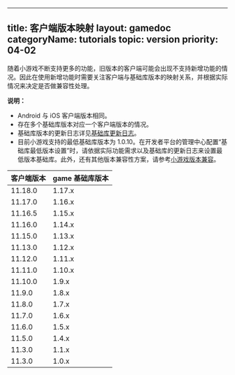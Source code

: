 
---
title: 客户端版本映射
layout: gamedoc
categoryName: tutorials
topic: version
priority: 04-02
---

随着小游戏不断支持更多的功能，旧版本的客户端可能会出现不支持新增功能的情况。因此在使用新增功能时需要关注客户端与基础库版本的映射关系，并根据实际情况来决定是否做兼容性处理。

**说明：**
- Android 与 iOS 客户端版本相同。
- 存在多个基础库版本对应一个客户端版本的情况。
- 基础库版本的更新日志详见[基础库更新日志](/game/tutorials/version/releaseLog/)。
- 目前小游戏支持的最低基础库版本为 1.0.10。在开发者平台的管理中心配置“基础库最低版本设置”时，请依据实际功能需求以及基础库的更新日志来设置最低版本基础库。此外，还有其他版本兼容性方案，请参考[小游戏版本兼容](/game/tutorials/version/compatibility/)。

| 客户端版本 | game 基础库版本|
|-|-|
|11.18.0|1.17.x|
|11.17.0|1.16.x|
|11.16.5|1.15.x|
|11.16.0|1.14.x|
|11.15.0|1.13.x|
|11.13.0|1.12.x|
|11.12.0|1.11.x|
|11.11.0|1.10.x|
|11.10.0|1.9.x|
|11.9.0|1.8.x|
|11.8.0|1.7.x|
|11.7.0|1.6.x|
|11.6.0|1.5.x|
|11.5.0|1.4.x|
|11.3.0|1.1.x|
|11.3.0|1.0.x|

